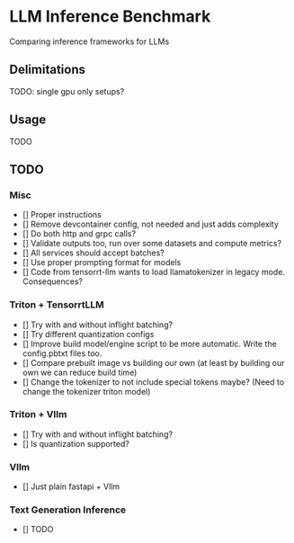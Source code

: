 # LLM Inference Benchmark
Comparing inference frameworks for LLMs

## Delimitations
TODO: single gpu only setups?

## Usage
TODO

## TODO

### Misc
- [] Proper instructions
- [] Remove devcontainer config, not needed and just adds complexity
- [] Do both http and grpc calls?
- [] Validate outputs too, run over some datasets and compute metrics?
- [] All services should accept batches?
- [] Use proper prompting format for models
- [] Code from tensorrt-llm wants to load llamatokenizer in legacy mode. Consequences?

### Triton + TensorrtLLM
- [] Try with and without inflight batching?
- [] Try different quantization configs
- [] Improve build model/engine script to be more automatic. Write the config.pbtxt files too.
- [] Compare prebuilt image vs building our own (at least by building our own we can reduce build time)
- [] Change the tokenizer to not include special tokens maybe? (Need to change the tokenizer triton model)

### Triton + Vllm
- [] Try with and without inflight batching?
- [] Is quantization supported?

### Vllm
- [] Just plain fastapi + Vllm

### Text Generation Inference
- [] TODO
